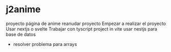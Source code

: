 # j2anime
proyecto página de anime
reanudar proyecto
Empezar a realizar el proyecto
Usar nextjs o svelte
Trabajar con tyscript
project in vite
usar nestjs para base de datos
- resolver problema para arrays
